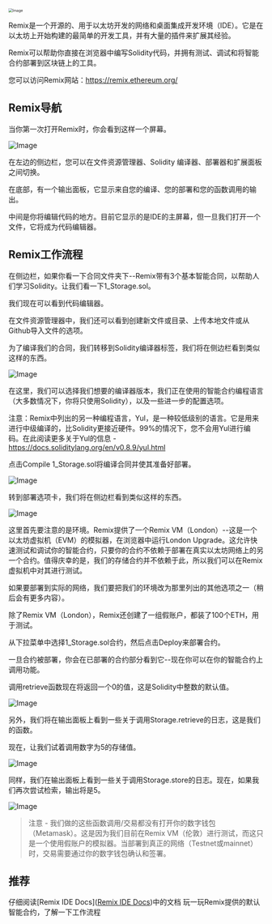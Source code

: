 <img src="./img/173646901-81144afc-36aa-418c-be7f-70477b627ced.png" alt="Image" style="zoom:50%;" />

Remix是一个开源的、用于以太坊开发的网络和桌面集成开发环境（IDE）。它是在以太坊上开始构建的最简单的开发工具，并有大量的插件来扩展其经验。

Remix可以帮助你直接在浏览器中编写Solidity代码，并拥有测试、调试和将智能合约部署到区块链上的工具。

您可以访问Remix网站：https://remix.ethereum.org/

## Remix导航

当你第一次打开Remix时，你会看到这样一个屏幕。

![Image](./img/4RqBi40.png)

在左边的侧边栏，您可以在文件资源管理器、Solidity 编译器、部署器和扩展面板之间切换。

在底部，有一个输出面板，它显示来自您的编译、您的部署和您的函数调用的输出。

中间是你将编辑代码的地方。目前它显示的是IDE的主屏幕，但一旦我们打开一个文件，它将成为代码编辑器。

## Remix工作流程

在侧边栏，如果你看一下合同文件夹下--Remix带有3个基本智能合同，以帮助人们学习Solidity。让我们看一下1_Storage.sol。

我们现在可以看到代码编辑器。

在文件资源管理器中，我们还可以看到创建新文件或目录、上传本地文件或从Github导入文件的选项。

为了编译我们的合同，我们转移到Solidity编译器标签，我们将在侧边栏看到类似这样的东西。

![Image](./img/kr0a26J.png)

在这里，我们可以选择我们想要的编译器版本，我们正在使用的智能合约编程语言（大多数情况下，你将只使用Solidity），以及一些进一步的配置选项。

注意：Remix中列出的另一种编程语言，Yul，是一种较低级别的语言。它是用来进行中级编译的，比Solidity更接近硬件。99%的情况下，您不会用Yul进行编码。在此阅读更多关于Yul的信息 - https://docs.soliditylang.org/en/v0.8.9/yul.html

点击Compile 1_Storage.sol将编译合同并使其准备好部署。

![Image](./img/KieTxyw.png)

转到部署选项卡，我们将在侧边栏看到类似这样的东西。

![Image](./img/svMiVS3.png)

这里首先要注意的是环境。Remix提供了一个Remix VM（London）--这是一个以太坊虚拟机（EVM）的模拟器，在浏览器中运行London Upgrade。这允许快速测试和调试你的智能合约，只要你的合约不依赖于部署在真实以太坊网络上的另一个合约。值得庆幸的是，我们的存储合约并不依赖于此，所以我们可以在Remix虚拟机中对其进行测试。

如果要部署到实际的网络，我们要把我们的环境改为那里列出的其他选项之一（稍后会有更多内容）。

除了Remix VM（London），Remix还创建了一组假账户，都装了100个ETH，用于测试。

从下拉菜单中选择1_Storage.sol合约，然后点击Deploy来部署合约。

一旦合约被部署，你会在已部署的合约部分看到它--现在你可以在你的智能合约上调用功能。

调用retrieve函数现在将返回一个0的值，这是Solidity中整数的默认值。

![Image](./img/B0tBUt0.png)

另外，我们将在输出面板上看到一些关于调用Storage.retrieve的日志，这是我们的函数。

现在，让我们试着调用数字为5的存储值。

![Image](./img/m3BwJCc.png)

同样，我们在输出面板上看到一些关于调用Storage.store的日志。现在，如果我们再次尝试检索，输出将是5。

![Image](./img/8PdOvHf.png)

> 注意 - 我们做的这些函数调用/交易都没有打开你的数字钱包（Metamask）。这是因为我们目前在Remix VM（伦敦）进行测试，而这只是一个使用假账户的模拟器。当部署到真正的网络（Testnet或mainnet）时，交易需要通过你的数字钱包确认和签署。

## 推荐
仔细阅读[Remix IDE Docs]([Remix IDE Docs](https://remix-ide.readthedocs.io/en/latest/))中的文档
玩一玩Remix提供的默认智能合约，了解一下工作流程